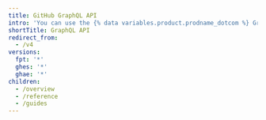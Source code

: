 ```yaml
---
title: GitHub GraphQL API
intro: 'You can use the {% data variables.product.prodname_dotcom %} GraphQL API to create precise and flexible queries for the data you need to integrate with {% data variables.product.prodname_dotcom %}.'
shortTitle: GraphQL API
redirect_from:
  - /v4
versions:
  fpt: '*'
  ghes: '*'
  ghae: '*'
children:
  - /overview
  - /reference
  - /guides
---
```


